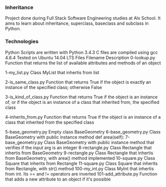 ### Inheritance ###
Project done during Full Stack Software Engineering studies at Alx School. It aims to learn about inheritance, superclass, baseclass and subclass in Python.

### Technologies ####
Python Scripts are written with Python 3.4.3 C files are compiled using gcc 4.8.4 Tested on Ubuntu 14.04 LTS Files Filename Description 0-lookup.py Function that returns the list of available attributes and methods of an object

1-my_list.py Class MyList that inhertis from list

2-is_same_class.py Function that returns True if the object is exactly an instance of the specified class; otherwise False

3-is_kind_of_class.py Function that returns True if the object is an instance of, or if the object is an instance of a class that inherited from, the specified class

4-inherits_from.py Function that returns True if the object is an instance of a class that inherited from the specified class

5-base_geometry.py Empty class BaseGeometry 6-base_geometry.py Class BaseGeometry with public instance method def area(self): 7-base_geometry.py Class BaseGeometry with public instance method that verifies if the input arg is an integer 8-rectangle.py Class Rectangle that inhertis from BaseGeometry 9-rectangle.py Class Rectangle that inhertis from BaseGeometry, with area() method implemented 10-square.py Class Square that inherits from Rectangle 11-square.py Class Square that inherits from Rectangle, with str() method 100-my_int.py Class MyInt that inhertis from int. Its == and != operators are inverted 101-add_attribute.py Function that adds a new attribute to an object if it's possible
